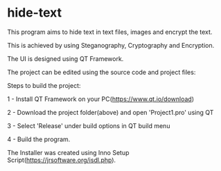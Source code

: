 # hide-text
This program aims to hide text in text files, images and encrypt the text. 

This is achieved by using Steganography, Cryptography and Encryption.

The UI is designed using QT Framework.

The project can be edited using the source code and project files:



Steps to build the project:

1 - Install QT Framework on your PC(https://www.qt.io/download)

2 - Download the project folder(above) and open 'Project1.pro' using QT

3 - Select 'Release' under build options in QT build menu

4 - Build the program.


The Installer was created using Inno Setup Script(https://jrsoftware.org/isdl.php). 

